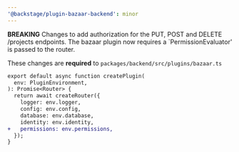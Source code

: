 ```yaml
---
'@backstage/plugin-bazaar-backend': minor
---
```


**BREAKING** Changes to add authorization for the PUT, POST and DELETE /projects endpoints. The bazaar plugin now requires a `PermissionEvaluator' is passed to the router.

These changes are **required** to `packages/backend/src/plugins/bazaar.ts`

```diff
export default async function createPlugin(
  env: PluginEnvironment,
): Promise<Router> {
  return await createRouter({
    logger: env.logger,
    config: env.config,
    database: env.database,
    identity: env.identity,
+   permissions: env.permissions,
  });
}
```
